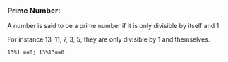 ### Prime Number:

A number is said to be a prime number if it is only divisible by itself and 1.

For instance 13, 11, 7, 3, 5; they are only divisible by 1 and themselves.

`13%1 ==0; 13%13==0`
